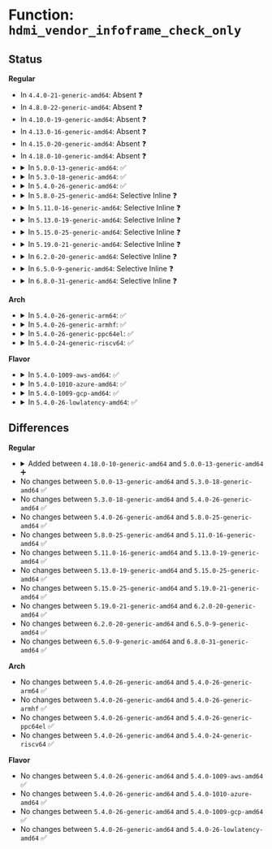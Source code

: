 # Function: <code>hdmi_vendor_infoframe_check_only</code>

## Status
<b>Regular</b>
<ul>
<li>
In <code>4.4.0-21-generic-amd64</code>: Absent ❓
</li>
<li>
In <code>4.8.0-22-generic-amd64</code>: Absent ❓
</li>
<li>
In <code>4.10.0-19-generic-amd64</code>: Absent ❓
</li>
<li>
In <code>4.13.0-16-generic-amd64</code>: Absent ❓
</li>
<li>
In <code>4.15.0-20-generic-amd64</code>: Absent ❓
</li>
<li>
In <code>4.18.0-10-generic-amd64</code>: Absent ❓
</li>
<li>
<details>
<summary>In <code>5.0.0-13-generic-amd64</code>: ✅</summary>

```c
int hdmi_vendor_infoframe_check_only(const struct hdmi_vendor_infoframe * frame)
```

```json
{
  "name": "hdmi_vendor_infoframe_check_only",
  "collision_type": "Unique Static",
  "inline_type": "No",
  "funcs": [
    {
      "addr": 18446744071584503216,
      "name": "hdmi_vendor_infoframe_check_only",
      "external": false,
      "loc": "drivers/video/hdmi.c:519",
      "file": "drivers/video/hdmi.c",
      "inline": "seen, unknown",
      "caller_inline": [],
      "caller_func": [
        "drivers/video/hdmi.c:hdmi_vendor_infoframe_check"
      ]
    }
  ],
  "symbols": [
    {
      "addr": 18446744071584503216,
      "name": "hdmi_vendor_infoframe_check_only",
      "section": ".text",
      "bind": "STB_LOCAL",
      "size": 106
    }
  ]
}
```
</details>
</li>
<li>
<details>
<summary>In <code>5.3.0-18-generic-amd64</code>: ✅</summary>

```c
int hdmi_vendor_infoframe_check_only(const struct hdmi_vendor_infoframe * frame)
```

```json
{
  "name": "hdmi_vendor_infoframe_check_only",
  "collision_type": "Unique Static",
  "inline_type": "No",
  "funcs": [
    {
      "addr": 18446744071584700752,
      "name": "hdmi_vendor_infoframe_check_only",
      "external": false,
      "loc": "drivers/video/hdmi.c:519",
      "file": "drivers/video/hdmi.c",
      "inline": "seen, unknown",
      "caller_inline": [],
      "caller_func": [
        "drivers/video/hdmi.c:hdmi_vendor_infoframe_check"
      ]
    }
  ],
  "symbols": [
    {
      "addr": 18446744071584700752,
      "name": "hdmi_vendor_infoframe_check_only",
      "section": ".text",
      "bind": "STB_LOCAL",
      "size": 106
    }
  ]
}
```
</details>
</li>
<li>
<details>
<summary>In <code>5.4.0-26-generic-amd64</code>: ✅</summary>

```c
int hdmi_vendor_infoframe_check_only(const struct hdmi_vendor_infoframe * frame)
```

```json
{
  "name": "hdmi_vendor_infoframe_check_only",
  "collision_type": "Unique Static",
  "inline_type": "No",
  "funcs": [
    {
      "addr": 18446744071584836560,
      "name": "hdmi_vendor_infoframe_check_only",
      "external": false,
      "loc": "drivers/video/hdmi.c:519",
      "file": "drivers/video/hdmi.c",
      "inline": "seen, unknown",
      "caller_inline": [],
      "caller_func": [
        "drivers/video/hdmi.c:hdmi_vendor_infoframe_check"
      ]
    }
  ],
  "symbols": [
    {
      "addr": 18446744071584836560,
      "name": "hdmi_vendor_infoframe_check_only",
      "section": ".text",
      "bind": "STB_LOCAL",
      "size": 106
    }
  ]
}
```
</details>
</li>
<li>
<details>
<summary>In <code>5.8.0-25-generic-amd64</code>: Selective Inline ❓</summary>

```c
int hdmi_vendor_infoframe_check_only(const struct hdmi_vendor_infoframe * frame)
```

```json
{
  "name": "hdmi_vendor_infoframe_check_only",
  "collision_type": "Unique Static",
  "inline_type": "Selective",
  "funcs": [
    {
      "addr": 18446744071585535194,
      "name": "hdmi_vendor_infoframe_check_only",
      "external": false,
      "loc": "drivers/video/hdmi.c:515",
      "file": "drivers/video/hdmi.c",
      "inline": "not declared, inlined",
      "caller_inline": [
        "drivers/video/hdmi.c:hdmi_vendor_infoframe_pack"
      ],
      "caller_func": [
        "drivers/video/hdmi.c:hdmi_vendor_infoframe_pack"
      ]
    }
  ],
  "symbols": [
    {
      "addr": 18446744071585532048,
      "name": "hdmi_vendor_infoframe_check_only",
      "section": ".text",
      "bind": "STB_LOCAL",
      "size": 106
    }
  ]
}
```
</details>
</li>
<li>
<details>
<summary>In <code>5.11.0-16-generic-amd64</code>: Selective Inline ❓</summary>

```c
int hdmi_vendor_infoframe_check_only(const struct hdmi_vendor_infoframe * frame)
```

```json
{
  "name": "hdmi_vendor_infoframe_check_only",
  "collision_type": "Unique Static",
  "inline_type": "Selective",
  "funcs": [
    {
      "addr": 18446744071585671386,
      "name": "hdmi_vendor_infoframe_check_only",
      "external": false,
      "loc": "drivers/video/hdmi.c:519",
      "file": "drivers/video/hdmi.c",
      "inline": "not declared, inlined",
      "caller_inline": [
        "drivers/video/hdmi.c:hdmi_vendor_infoframe_pack"
      ],
      "caller_func": [
        "drivers/video/hdmi.c:hdmi_vendor_infoframe_pack"
      ]
    }
  ],
  "symbols": [
    {
      "addr": 18446744071585667920,
      "name": "hdmi_vendor_infoframe_check_only",
      "section": ".text",
      "bind": "STB_LOCAL",
      "size": 106
    }
  ]
}
```
</details>
</li>
<li>
<details>
<summary>In <code>5.13.0-19-generic-amd64</code>: Selective Inline ❓</summary>

```c
int hdmi_vendor_infoframe_check_only(const struct hdmi_vendor_infoframe * frame)
```

```json
{
  "name": "hdmi_vendor_infoframe_check_only",
  "collision_type": "Unique Static",
  "inline_type": "Selective",
  "funcs": [
    {
      "addr": 18446744071585552152,
      "name": "hdmi_vendor_infoframe_check_only",
      "external": false,
      "loc": "drivers/video/hdmi.c:519",
      "file": "drivers/video/hdmi.c",
      "inline": "not declared, inlined",
      "caller_inline": [
        "drivers/video/hdmi.c:hdmi_vendor_infoframe_pack"
      ],
      "caller_func": [
        "drivers/video/hdmi.c:hdmi_vendor_infoframe_pack"
      ]
    }
  ],
  "symbols": [
    {
      "addr": 18446744071585548656,
      "name": "hdmi_vendor_infoframe_check_only",
      "section": ".text",
      "bind": "STB_LOCAL",
      "size": 106
    }
  ]
}
```
</details>
</li>
<li>
<details>
<summary>In <code>5.15.0-25-generic-amd64</code>: Selective Inline ❓</summary>

```c
int hdmi_vendor_infoframe_check_only(const struct hdmi_vendor_infoframe * frame)
```

```json
{
  "name": "hdmi_vendor_infoframe_check_only",
  "collision_type": "Unique Static",
  "inline_type": "Selective",
  "funcs": [
    {
      "addr": 18446744071586023192,
      "name": "hdmi_vendor_infoframe_check_only",
      "external": false,
      "loc": "drivers/video/hdmi.c:519",
      "file": "drivers/video/hdmi.c",
      "inline": "not declared, inlined",
      "caller_inline": [
        "drivers/video/hdmi.c:hdmi_vendor_infoframe_pack"
      ],
      "caller_func": [
        "drivers/video/hdmi.c:hdmi_vendor_infoframe_pack"
      ]
    }
  ],
  "symbols": [
    {
      "addr": 18446744071586019408,
      "name": "hdmi_vendor_infoframe_check_only",
      "section": ".text",
      "bind": "STB_LOCAL",
      "size": 106
    }
  ]
}
```
</details>
</li>
<li>
<details>
<summary>In <code>5.19.0-21-generic-amd64</code>: Selective Inline ❓</summary>

```c
int hdmi_vendor_infoframe_check_only(const struct hdmi_vendor_infoframe * frame)
```

```json
{
  "name": "hdmi_vendor_infoframe_check_only",
  "collision_type": "Unique Static",
  "inline_type": "Selective",
  "funcs": [
    {
      "addr": 18446744071587244021,
      "name": "hdmi_vendor_infoframe_check_only",
      "external": false,
      "loc": "drivers/video/hdmi.c:519",
      "file": "drivers/video/hdmi.c",
      "inline": "not declared, inlined",
      "caller_inline": [
        "drivers/video/hdmi.c:hdmi_vendor_infoframe_pack"
      ],
      "caller_func": [
        "drivers/video/hdmi.c:hdmi_vendor_infoframe_pack_only"
      ]
    }
  ],
  "symbols": [
    {
      "addr": 18446744071587238784,
      "name": "hdmi_vendor_infoframe_check_only",
      "section": ".text",
      "bind": "STB_LOCAL",
      "size": 126
    }
  ]
}
```
</details>
</li>
<li>
<details>
<summary>In <code>6.2.0-20-generic-amd64</code>: Selective Inline ❓</summary>

```c
int hdmi_vendor_infoframe_check_only(const struct hdmi_vendor_infoframe * frame)
```

```json
{
  "name": "hdmi_vendor_infoframe_check_only",
  "collision_type": "Unique Static",
  "inline_type": "Selective",
  "funcs": [
    {
      "addr": 18446744071588480373,
      "name": "hdmi_vendor_infoframe_check_only",
      "external": false,
      "loc": "drivers/video/hdmi.c:563",
      "file": "drivers/video/hdmi.c",
      "inline": "not declared, inlined",
      "caller_inline": [
        "drivers/video/hdmi.c:hdmi_vendor_infoframe_pack"
      ],
      "caller_func": [
        "drivers/video/hdmi.c:hdmi_vendor_infoframe_pack_only"
      ]
    }
  ],
  "symbols": [
    {
      "addr": 18446744071588474704,
      "name": "hdmi_vendor_infoframe_check_only",
      "section": ".text",
      "bind": "STB_LOCAL",
      "size": 126
    }
  ]
}
```
</details>
</li>
<li>
<details>
<summary>In <code>6.5.0-9-generic-amd64</code>: Selective Inline ❓</summary>

```c
int hdmi_vendor_infoframe_check_only(const struct hdmi_vendor_infoframe * frame)
```

```json
{
  "name": "hdmi_vendor_infoframe_check_only",
  "collision_type": "Unique Static",
  "inline_type": "Selective",
  "funcs": [
    {
      "addr": 18446744071588760005,
      "name": "hdmi_vendor_infoframe_check_only",
      "external": false,
      "loc": "drivers/video/hdmi.c:563",
      "file": "drivers/video/hdmi.c",
      "inline": "not declared, inlined",
      "caller_inline": [
        "drivers/video/hdmi.c:hdmi_vendor_infoframe_pack"
      ],
      "caller_func": [
        "drivers/video/hdmi.c:hdmi_vendor_infoframe_pack_only"
      ]
    }
  ],
  "symbols": [
    {
      "addr": 18446744071588754368,
      "name": "hdmi_vendor_infoframe_check_only",
      "section": ".text",
      "bind": "STB_LOCAL",
      "size": 126
    }
  ]
}
```
</details>
</li>
<li>
<details>
<summary>In <code>6.8.0-31-generic-amd64</code>: Selective Inline ❓</summary>

```c
int hdmi_vendor_infoframe_check_only(const struct hdmi_vendor_infoframe * frame)
```

```json
{
  "name": "hdmi_vendor_infoframe_check_only",
  "collision_type": "Unique Static",
  "inline_type": "Selective",
  "funcs": [
    {
      "addr": 18446744071589063221,
      "name": "hdmi_vendor_infoframe_check_only",
      "external": false,
      "loc": "drivers/video/hdmi.c:563",
      "file": "drivers/video/hdmi.c",
      "inline": "not declared, inlined",
      "caller_inline": [
        "drivers/video/hdmi.c:hdmi_vendor_infoframe_pack"
      ],
      "caller_func": [
        "drivers/video/hdmi.c:hdmi_vendor_infoframe_pack_only"
      ]
    }
  ],
  "symbols": [
    {
      "addr": 18446744071589057584,
      "name": "hdmi_vendor_infoframe_check_only",
      "section": ".text",
      "bind": "STB_LOCAL",
      "size": 126
    }
  ]
}
```
</details>
</li>
</ul>
<b>Arch</b>
<ul>
<li>
<details>
<summary>In <code>5.4.0-26-generic-arm64</code>: ✅</summary>

```c
int hdmi_vendor_infoframe_check_only(const struct hdmi_vendor_infoframe * frame)
```

```json
{
  "name": "hdmi_vendor_infoframe_check_only",
  "collision_type": "Unique Static",
  "inline_type": "No",
  "funcs": [
    {
      "addr": 18446603336497230944,
      "name": "hdmi_vendor_infoframe_check_only",
      "external": false,
      "loc": "drivers/video/hdmi.c:519",
      "file": "drivers/video/hdmi.c",
      "inline": "seen, unknown",
      "caller_inline": [],
      "caller_func": [
        "drivers/video/hdmi.c:hdmi_vendor_infoframe_check"
      ]
    }
  ],
  "symbols": [
    {
      "addr": 18446603336497230944,
      "name": "hdmi_vendor_infoframe_check_only",
      "section": ".text",
      "bind": "STB_LOCAL",
      "size": 152
    }
  ]
}
```
</details>
</li>
<li>
<details>
<summary>In <code>5.4.0-26-generic-armhf</code>: ✅</summary>

```c
int hdmi_vendor_infoframe_check_only(const struct hdmi_vendor_infoframe * frame)
```

```json
{
  "name": "hdmi_vendor_infoframe_check_only",
  "collision_type": "Unique Static",
  "inline_type": "No",
  "funcs": [
    {
      "addr": 3230417412,
      "name": "hdmi_vendor_infoframe_check_only",
      "external": false,
      "loc": "drivers/video/hdmi.c:519",
      "file": "drivers/video/hdmi.c",
      "inline": "seen, unknown",
      "caller_inline": [],
      "caller_func": [
        "drivers/video/hdmi.c:hdmi_vendor_infoframe_check"
      ]
    }
  ],
  "symbols": [
    {
      "addr": 3230417412,
      "name": "hdmi_vendor_infoframe_check_only",
      "section": ".text",
      "bind": "STB_LOCAL",
      "size": 152
    }
  ]
}
```
</details>
</li>
<li>
<details>
<summary>In <code>5.4.0-26-generic-ppc64el</code>: ✅</summary>

```c
int hdmi_vendor_infoframe_check_only(const struct hdmi_vendor_infoframe * frame)
```

```json
{
  "name": "hdmi_vendor_infoframe_check_only",
  "collision_type": "Unique Static",
  "inline_type": "No",
  "funcs": [
    {
      "addr": 13835058055291178960,
      "name": "hdmi_vendor_infoframe_check_only",
      "external": false,
      "loc": "drivers/video/hdmi.c:519",
      "file": "drivers/video/hdmi.c",
      "inline": "seen, unknown",
      "caller_inline": [],
      "caller_func": [
        "drivers/video/hdmi.c:hdmi_vendor_infoframe_check",
        "drivers/video/hdmi.c:hdmi_vendor_infoframe_check"
      ]
    }
  ],
  "symbols": [
    {
      "addr": 13835058055291178960,
      "name": "hdmi_vendor_infoframe_check_only",
      "section": ".text",
      "bind": "STB_LOCAL",
      "size": 144
    }
  ]
}
```
</details>
</li>
<li>
<details>
<summary>In <code>5.4.0-24-generic-riscv64</code>: ✅</summary>

```c
int hdmi_vendor_infoframe_check_only(const struct hdmi_vendor_infoframe * frame)
```

```json
{
  "name": "hdmi_vendor_infoframe_check_only",
  "collision_type": "Unique Static",
  "inline_type": "No",
  "funcs": [
    {
      "addr": 18446743936275769708,
      "name": "hdmi_vendor_infoframe_check_only",
      "external": false,
      "loc": "drivers/video/hdmi.c:519",
      "file": "drivers/video/hdmi.c",
      "inline": "seen, unknown",
      "caller_inline": [],
      "caller_func": [
        "drivers/video/hdmi.c:hdmi_vendor_infoframe_check"
      ]
    }
  ],
  "symbols": [
    {
      "addr": 18446743936275769708,
      "name": "hdmi_vendor_infoframe_check_only",
      "section": ".text",
      "bind": "STB_LOCAL",
      "size": 116
    }
  ]
}
```
</details>
</li>
</ul>
<b>Flavor</b>
<ul>
<li>
<details>
<summary>In <code>5.4.0-1009-aws-amd64</code>: ✅</summary>

```c
int hdmi_vendor_infoframe_check_only(const struct hdmi_vendor_infoframe * frame)
```

```json
{
  "name": "hdmi_vendor_infoframe_check_only",
  "collision_type": "Unique Static",
  "inline_type": "No",
  "funcs": [
    {
      "addr": 18446744071584788032,
      "name": "hdmi_vendor_infoframe_check_only",
      "external": false,
      "loc": "drivers/video/hdmi.c:519",
      "file": "drivers/video/hdmi.c",
      "inline": "seen, unknown",
      "caller_inline": [],
      "caller_func": [
        "drivers/video/hdmi.c:hdmi_vendor_infoframe_check"
      ]
    }
  ],
  "symbols": [
    {
      "addr": 18446744071584788032,
      "name": "hdmi_vendor_infoframe_check_only",
      "section": ".text",
      "bind": "STB_LOCAL",
      "size": 106
    }
  ]
}
```
</details>
</li>
<li>
<details>
<summary>In <code>5.4.0-1010-azure-amd64</code>: ✅</summary>

```c
int hdmi_vendor_infoframe_check_only(const struct hdmi_vendor_infoframe * frame)
```

```json
{
  "name": "hdmi_vendor_infoframe_check_only",
  "collision_type": "Unique Static",
  "inline_type": "No",
  "funcs": [
    {
      "addr": 18446744071584718816,
      "name": "hdmi_vendor_infoframe_check_only",
      "external": false,
      "loc": "drivers/video/hdmi.c:519",
      "file": "drivers/video/hdmi.c",
      "inline": "seen, unknown",
      "caller_inline": [],
      "caller_func": [
        "drivers/video/hdmi.c:hdmi_vendor_infoframe_check"
      ]
    }
  ],
  "symbols": [
    {
      "addr": 18446744071584718816,
      "name": "hdmi_vendor_infoframe_check_only",
      "section": ".text",
      "bind": "STB_LOCAL",
      "size": 106
    }
  ]
}
```
</details>
</li>
<li>
<details>
<summary>In <code>5.4.0-1009-gcp-amd64</code>: ✅</summary>

```c
int hdmi_vendor_infoframe_check_only(const struct hdmi_vendor_infoframe * frame)
```

```json
{
  "name": "hdmi_vendor_infoframe_check_only",
  "collision_type": "Unique Static",
  "inline_type": "No",
  "funcs": [
    {
      "addr": 18446744071584789456,
      "name": "hdmi_vendor_infoframe_check_only",
      "external": false,
      "loc": "drivers/video/hdmi.c:519",
      "file": "drivers/video/hdmi.c",
      "inline": "seen, unknown",
      "caller_inline": [],
      "caller_func": [
        "drivers/video/hdmi.c:hdmi_vendor_infoframe_check"
      ]
    }
  ],
  "symbols": [
    {
      "addr": 18446744071584789456,
      "name": "hdmi_vendor_infoframe_check_only",
      "section": ".text",
      "bind": "STB_LOCAL",
      "size": 106
    }
  ]
}
```
</details>
</li>
<li>
<details>
<summary>In <code>5.4.0-26-lowlatency-amd64</code>: ✅</summary>

```c
int hdmi_vendor_infoframe_check_only(const struct hdmi_vendor_infoframe * frame)
```

```json
{
  "name": "hdmi_vendor_infoframe_check_only",
  "collision_type": "Unique Static",
  "inline_type": "No",
  "funcs": [
    {
      "addr": 18446744071584894304,
      "name": "hdmi_vendor_infoframe_check_only",
      "external": false,
      "loc": "drivers/video/hdmi.c:519",
      "file": "drivers/video/hdmi.c",
      "inline": "seen, unknown",
      "caller_inline": [],
      "caller_func": [
        "drivers/video/hdmi.c:hdmi_vendor_infoframe_check"
      ]
    }
  ],
  "symbols": [
    {
      "addr": 18446744071584894304,
      "name": "hdmi_vendor_infoframe_check_only",
      "section": ".text",
      "bind": "STB_LOCAL",
      "size": 106
    }
  ]
}
```
</details>
</li>
</ul>

## Differences
<b>Regular</b>
<ul>
<li>
<details>
<summary>Added between <code>4.18.0-10-generic-amd64</code> and <code>5.0.0-13-generic-amd64</code> ➕</summary>

```c
int hdmi_vendor_infoframe_check_only(const struct hdmi_vendor_infoframe * frame)
```
</details>
</li>
<li>
No changes between <code>5.0.0-13-generic-amd64</code> and <code>5.3.0-18-generic-amd64</code> ✅
</li>
<li>
No changes between <code>5.3.0-18-generic-amd64</code> and <code>5.4.0-26-generic-amd64</code> ✅
</li>
<li>
No changes between <code>5.4.0-26-generic-amd64</code> and <code>5.8.0-25-generic-amd64</code> ✅
</li>
<li>
No changes between <code>5.8.0-25-generic-amd64</code> and <code>5.11.0-16-generic-amd64</code> ✅
</li>
<li>
No changes between <code>5.11.0-16-generic-amd64</code> and <code>5.13.0-19-generic-amd64</code> ✅
</li>
<li>
No changes between <code>5.13.0-19-generic-amd64</code> and <code>5.15.0-25-generic-amd64</code> ✅
</li>
<li>
No changes between <code>5.15.0-25-generic-amd64</code> and <code>5.19.0-21-generic-amd64</code> ✅
</li>
<li>
No changes between <code>5.19.0-21-generic-amd64</code> and <code>6.2.0-20-generic-amd64</code> ✅
</li>
<li>
No changes between <code>6.2.0-20-generic-amd64</code> and <code>6.5.0-9-generic-amd64</code> ✅
</li>
<li>
No changes between <code>6.5.0-9-generic-amd64</code> and <code>6.8.0-31-generic-amd64</code> ✅
</li>
</ul>
<b>Arch</b>
<ul>
<li>
No changes between <code>5.4.0-26-generic-amd64</code> and <code>5.4.0-26-generic-arm64</code> ✅
</li>
<li>
No changes between <code>5.4.0-26-generic-amd64</code> and <code>5.4.0-26-generic-armhf</code> ✅
</li>
<li>
No changes between <code>5.4.0-26-generic-amd64</code> and <code>5.4.0-26-generic-ppc64el</code> ✅
</li>
<li>
No changes between <code>5.4.0-26-generic-amd64</code> and <code>5.4.0-24-generic-riscv64</code> ✅
</li>
</ul>
<b>Flavor</b>
<ul>
<li>
No changes between <code>5.4.0-26-generic-amd64</code> and <code>5.4.0-1009-aws-amd64</code> ✅
</li>
<li>
No changes between <code>5.4.0-26-generic-amd64</code> and <code>5.4.0-1010-azure-amd64</code> ✅
</li>
<li>
No changes between <code>5.4.0-26-generic-amd64</code> and <code>5.4.0-1009-gcp-amd64</code> ✅
</li>
<li>
No changes between <code>5.4.0-26-generic-amd64</code> and <code>5.4.0-26-lowlatency-amd64</code> ✅
</li>
</ul>
